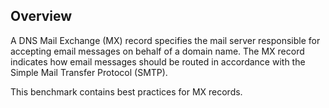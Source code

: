 ## Overview

A DNS Mail Exchange (MX) record specifies the mail server responsible for accepting email messages on behalf of a domain name. The MX record indicates how email messages should be routed in accordance with the Simple Mail Transfer Protocol (SMTP).

This benchmark contains best practices for MX records.
